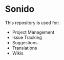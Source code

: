 # Sonido

This repository is used for:
- Project Management
- Issue Tracking
- Suggestions
- Translations
- Wikis
